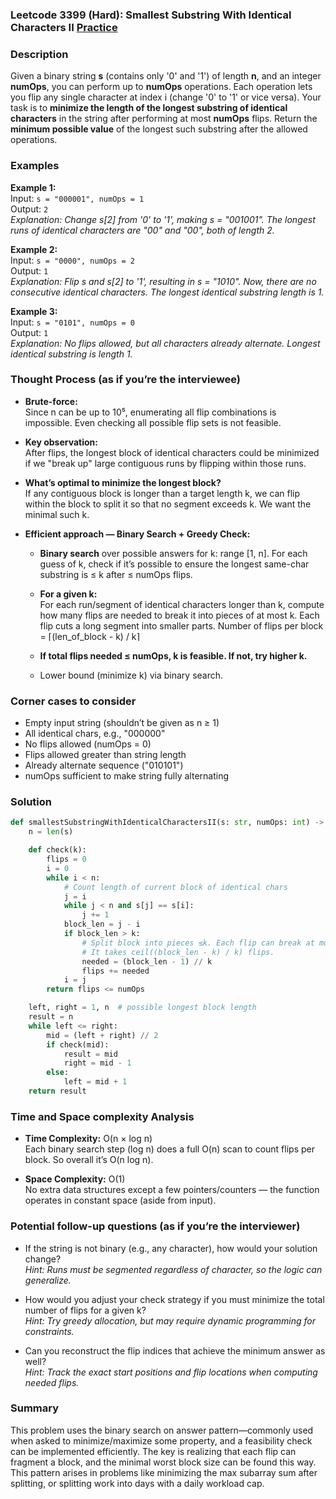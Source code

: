 ### Leetcode 3399 (Hard): Smallest Substring With Identical Characters II [Practice](https://leetcode.com/problems/smallest-substring-with-identical-characters-ii)

### Description  
Given a binary string **s** (contains only '0' and '1') of length **n**, and an integer **numOps**, you can perform up to **numOps** operations. Each operation lets you flip any single character at index i (change '0' to '1' or vice versa). Your task is to **minimize the length of the longest substring of identical characters** in the string after performing at most **numOps** flips. Return the **minimum possible value** of the longest such substring after the allowed operations.

### Examples  

**Example 1:**  
Input: `s = "000001", numOps = 1`  
Output: `2`  
*Explanation: Change s[2] from '0' to '1', making s = "001001". The longest runs of identical characters are "00" and "00", both of length 2.*

**Example 2:**  
Input: `s = "0000", numOps = 2`  
Output: `1`  
*Explanation: Flip s and s[2] to '1', resulting in s = "1010". Now, there are no consecutive identical characters. The longest identical substring length is 1.*

**Example 3:**  
Input: `s = "0101", numOps = 0`  
Output: `1`  
*Explanation: No flips allowed, but all characters already alternate. Longest identical substring is length 1.*

### Thought Process (as if you’re the interviewee)

- **Brute-force:**  
  Since n can be up to 10⁵, enumerating all flip combinations is impossible. Even checking all possible flip sets is not feasible.
  
- **Key observation:**  
  After flips, the longest block of identical characters could be minimized if we "break up" large contiguous runs by flipping within those runs.

- **What’s optimal to minimize the longest block?**  
  If any contiguous block is longer than a target length k, we can flip within the block to split it so that no segment exceeds k. We want the minimal such k.

- **Efficient approach — Binary Search + Greedy Check:**  
  - **Binary search** over possible answers for k: range [1, n]. For each guess of k, check if it’s possible to ensure the longest same-char substring is ≤ k after ≤ numOps flips.
  - **For a given k:**  
    For each run/segment of identical characters longer than k, compute how many flips are needed to break it into pieces of at most k. Each flip cuts a long segment into smaller parts.
    Number of flips per block = ⌈(len_of_block - k) / k⌉

  - **If total flips needed ≤ numOps, k is feasible. If not, try higher k.**  
  - Lower bound (minimize k) via binary search.

### Corner cases to consider  
- Empty input string (shouldn’t be given as n ≥ 1)
- All identical chars, e.g., "000000"
- No flips allowed (numOps = 0)
- Flips allowed greater than string length
- Already alternate sequence ("010101")
- numOps sufficient to make string fully alternating

### Solution

```python
def smallestSubstringWithIdenticalCharactersII(s: str, numOps: int) -> int:
    n = len(s)

    def check(k):
        flips = 0
        i = 0
        while i < n:
            # Count length of current block of identical chars
            j = i
            while j < n and s[j] == s[i]:
                j += 1
            block_len = j - i
            if block_len > k:
                # Split block into pieces ≤k. Each flip can break at most k more.
                # It takes ceil((block_len - k) / k) flips.
                needed = (block_len - 1) // k
                flips += needed
            i = j
        return flips <= numOps

    left, right = 1, n  # possible longest block length
    result = n
    while left <= right:
        mid = (left + right) // 2
        if check(mid):
            result = mid
            right = mid - 1
        else:
            left = mid + 1
    return result
```

### Time and Space complexity Analysis  

- **Time Complexity:** O(n × log n)  
  Each binary search step (log n) does a full O(n) scan to count flips per block. So overall it’s O(n log n).

- **Space Complexity:** O(1)  
  No extra data structures except a few pointers/counters — the function operates in constant space (aside from input).

### Potential follow-up questions (as if you’re the interviewer)  

- If the string is not binary (e.g., any character), how would your solution change?  
  *Hint: Runs must be segmented regardless of character, so the logic can generalize.*

- How would you adjust your check strategy if you must minimize the total number of flips for a given k?  
  *Hint: Try greedy allocation, but may require dynamic programming for constraints.*

- Can you reconstruct the flip indices that achieve the minimum answer as well?  
  *Hint: Track the exact start positions and flip locations when computing needed flips.*

### Summary
This problem uses the binary search on answer pattern—commonly used when asked to minimize/maximize some property, and a feasibility check can be implemented efficiently. The key is realizing that each flip can fragment a block, and the minimal worst block size can be found this way. This pattern arises in problems like minimizing the max subarray sum after splitting, or splitting work into days with a daily workload cap.